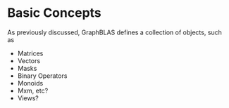# Basic Concepts

As previously discussed, GraphBLAS defines a collection of objects, such as 

- Matrices
- Vectors
- Masks
- Binary Operators
- Monoids
- Mxm, etc?
- Views?
